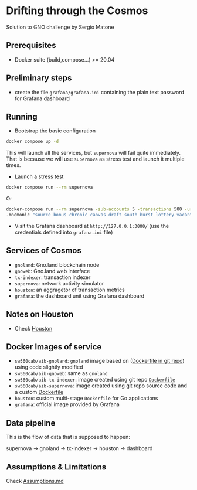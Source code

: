 # Drifting through the Cosmos

Solution to GNO challenge by Sergio Matone

## Prerequisites

* Docker suite (build,compose...) >= 20.04

## Preliminary steps

* create the file `grafana/grafana.ini` containing the plain text password for Grafana dashboard

## Running

* Bootstrap the basic configuration

```bash
docker compose up -d
```

This will launch all the services, but `supernova` will fail quite immediately.
That is because we will use `supernova` as stress test and launch it multiple times.

* Launch a stress test

```bash
docker compose run --rm supernova
```

  Or

```bash
docker-compose run --rm supernova -sub-accounts 5 -transactions 500 -url http://gnoland:26657 -mode REALM_CALL
-mnemonic "source bonus chronic canvas draft south burst lottery vacant surface solve popular case indicate oppose farm nothing bullet exhibit title speed wink action roast"
```

* Visit the Grafana dashboard at `http://127.0.0.1:3000/`
(use the credentials defined into `grafana.ini` file)

## Services of Cosmos

* `gnoland`: Gno.land blockchain node
* `gnoweb`: Gno.land web interface
* `tx-indexer`: transaction indexer
* `supernova`: network activity simulator
* `houston`: an aggragetor of transaction metrics
* `grafana`: the dashboard unit using Grafana dashboard

## Notes on Houston

* Check [Houston](houston/README.md)

## Docker Images of service

* `sw360cab/aib-gnoland`: `gnoland` image based on
([Dockerfile in git repo](https://raw.githubusercontent.com/gnolang/gno/master/Dockerfile)) using code slightly modified
* `sw360cab/aib-gnoweb`: same as `gnoland`
* `sw360cab/aib-tx-indexer`: image created using git repo [`Dockerfile`](https://raw.githubusercontent.com/gnolang/tx-indexer/main/Dockerfile)
* `sw360cab/aib-supernova`: image created using git repo source code and a custom [Dockerfile](supernova-build/supernova.Dockerfile)
* `houston`: custom multi-stage `Dockerfile` for Go applications
* `grafana`: official image provided by Grafana

## Data pipeline

This is the flow of data that is supposed to happen:

supernova -> gnoland -> tx-indexer -> houston -> dashboard

## Assumptions & Limitations

Check [Assumptions.md](Assumptions.md)
